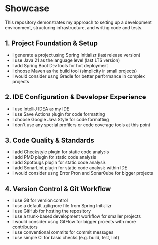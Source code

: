 # Showcase

This repository demonstrates my approach to setting up a development environment, structuring
infrastructure, and writing code and tests.

## 1. Project Foundation & Setup

- I generate a project using Spring Initializr (last release version)
- I use Java 21 as the language level (last LTS version)
- I add Spring Boot DevTools for hot deployment
- I choose Maven as the build tool (simplicity in small projects)
- I would consider using Gradle for better performance in complex projects

## 2. IDE Configuration & Developer Experience

- I use IntelliJ IDEA as my IDE
- I use Save Actions plugin for code formatting
- I choose Google Java Style for code formatting
- I don't use any special profilers or code coverage tools at this point

## 3. Code Quality & Standards

- I add Checkstyle plugin for static code analysis
- I add PMD plugin for static code analysis
- I add Spotbugs plugin for static code analysis
- I add SonarLint plugin for static code analysis within IDE
- I would consider using Error Pron and SonarQube for bigger projects

## 4. Version Control & Git Workflow

- I use Git for version control
- I use a default .gitignore file from Spring Initializr
- I use GitHub for hosting the repository
- I use a trunk-based development workflow for smaller projects
- I would consider using GitFlow for bigger projects with more contributors
- I use conventional commits for commit messages
- I use simple CI for basic checks (e.g. build, test, lint)